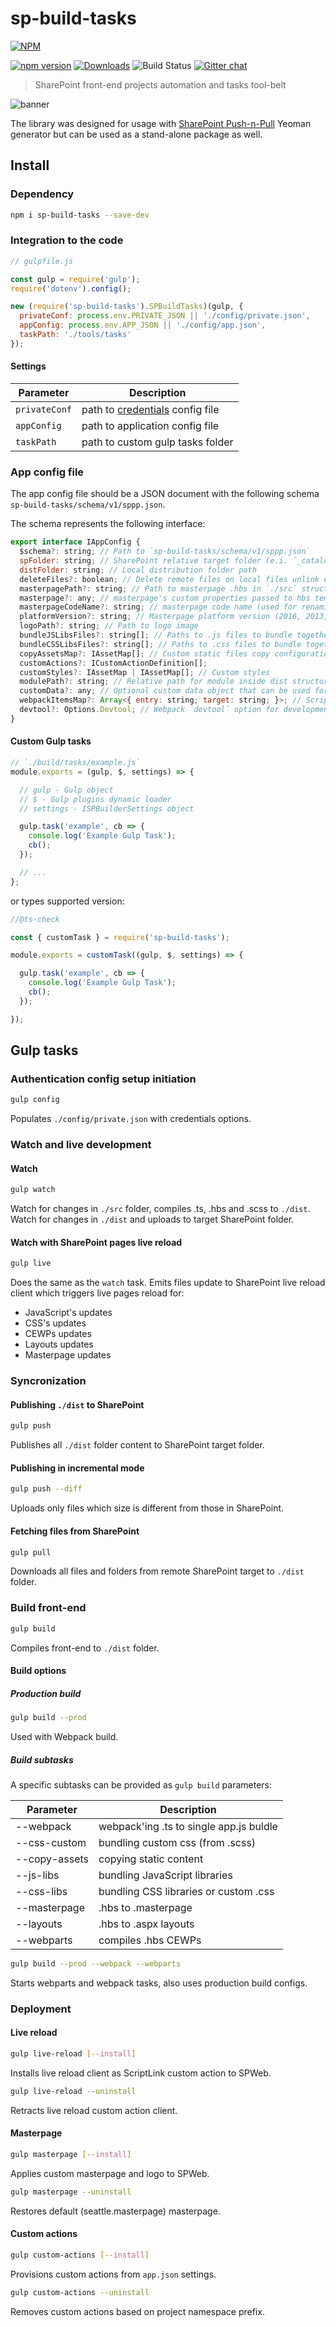 # sp-build-tasks

[![NPM](https://nodei.co/npm/sp-build-tasks.png?mini=true&downloads=true&downloadRank=true&stars=true)](https://nodei.co/npm/sp-build-tasks/)

[![npm version](https://badge.fury.io/js/sp-build-tasks.svg)](https://badge.fury.io/js/sp-build-tasks)
[![Downloads](https://img.shields.io/npm/dm/sp-build-tasks.svg)](https://www.npmjs.com/package/sp-build-tasks)
![Build Status](https://koltyakov.visualstudio.com/SPNode/_apis/build/status/sp-build-tasks?branchName=master)
[![Gitter chat](https://badges.gitter.im/gitterHQ/gitter.png)](https://gitter.im/sharepoint-node/Lobby)

> SharePoint front-end projects automation and tasks tool-belt

![banner](https://raw.githubusercontent.com/koltyakov/sp-build-tasks/master/docs/sp-build-tasks.png)

The library was designed for usage with [SharePoint Push-n-Pull](https://github.com/koltyakov/generator-sppp) Yeoman generator but can be used as a stand-alone package as well.

## Install

### Dependency

```bash
npm i sp-build-tasks --save-dev
```

### Integration to the code

```javascript
// gulpfile.js

const gulp = require('gulp');
require('dotenv').config();

new (require('sp-build-tasks').SPBuildTasks)(gulp, {
  privateConf: process.env.PRIVATE_JSON || './config/private.json',
  appConfig: process.env.APP_JSON || './config/app.json',
  taskPath: './tools/tasks'
});
```

#### Settings

Parameter | Description
----------|------------
`privateConf` | path to [credentials](https://github.com/koltyakov/node-sp-auth-config) config file
`appConfig` | path to application config file
`taskPath` | path to custom gulp tasks folder

### App config file

The app config file should be a JSON document with the following schema `sp-build-tasks/schema/v1/sppp.json`.

The schema represents the following interface:

```javascript
export interface IAppConfig {
  $schema?: string; // Path to `sp-build-tasks/schema/v1/sppp.json`
  spFolder: string; // SharePoint relative target folder (e.i. `_catalogs/masterpage/contoso`)
  distFolder: string; // Local distribution folder path
  deleteFiles?: boolean; // Delete remote files on local files unlink event
  masterpagePath?: string; // Path to masterpage .hbs in `./src` structure
  masterpage?: any; // masterpage's custom properties passed to hbs template
  masterpageCodeName?: string; // masterpage code name (used for renaming output file)
  platformVersion?: string; // Masterpage platform version (2016, 2013, etc.)
  logoPath?: string; // Path to logo image
  bundleJSLibsFiles?: string[]; // Paths to .js files to bundle together in a single vendor.js
  bundleCSSLibsFiles?: string[]; // Paths to .css files to bundle together in a single vendor.css
  copyAssetsMap?: IAssetMap[]; // Custom static files copy configuration
  customActions?: ICustomActionDefinition[];
  customStyles?: IAssetMap | IAssetMap[]; // Custom styles
  modulePath?: string; // Relative path for module inside dist structure, e.g. `modules/my-module`
  customData?: any; // Optional custom data object that can be used for feeding data to templates
  webpackItemsMap?: Array<{ entry: string; target: string; }>; // Scripts build configuration. Array or entry/target script pairs.
  devtool?: Options.Devtool; // Webpack `devtool` option for development mode, i.e. `eval`
}
```

#### Custom Gulp tasks

```javascript
// `./build/tasks/example.js`
module.exports = (gulp, $, settings) => {

  // gulp - Gulp object
  // $ - Gulp plugins dynamic loader
  // settings - ISPBuilderSettings object

  gulp.task('example', cb => {
    console.log('Example Gulp Task');
    cb();
  });

  // ...
};
```

or types supported version:

```javascript
//@ts-check

const { customTask } = require('sp-build-tasks');

module.exports = customTask((gulp, $, settings) => {

  gulp.task('example', cb => {
    console.log('Example Gulp Task');
    cb();
  });

});
```

## Gulp tasks

### Authentication config setup initiation

```bash
gulp config
```

Populates `./config/private.json` with credentials options.

### Watch and live development

#### Watch

```bash
gulp watch
```

Watch for changes in `./src` folder, compiles .ts, .hbs and .scss to `./dist`.
Watch for changes in `./dist` and uploads to target SharePoint folder.

#### Watch with SharePoint pages live reload

```bash
gulp live
```

Does the same as the `watch` task.
Emits files update to SharePoint live reload client which triggers live pages reload for:

- JavaScript's updates
- CSS's updates
- CEWPs updates
- Layouts updates
- Masterpage updates

### Syncronization

#### Publishing `./dist` to SharePoint

```bash
gulp push
```

Publishes all `./dist` folder content to SharePoint target folder.

#### Publishing in incremental mode

```bash
gulp push --diff
```

Uploads only files which size is different from those in SharePoint.

#### Fetching files from SharePoint

```bash
gulp pull
```

Downloads all files and folders from remote SharePoint target to `./dist` folder.

### Build front-end

```bash
gulp build
```

Compiles front-end to `./dist` folder.

#### Build options

##### Production build

```bash
gulp build --prod
```

Used with Webpack build.

##### Build subtasks

A specific subtasks can be provided as `gulp build` parameters:

Parameter | Description
----------|------------
--webpack | webpack'ing .ts to single app.js buldle
--css-custom | bundling custom css (from .scss)
--copy-assets | copying static content
--js-libs | bundling JavaScript libraries
--css-libs | bundling CSS libraries or custom .css
--masterpage | .hbs to .masterpage
--layouts | .hbs to .aspx layouts
--webparts | compiles .hbs CEWPs

```bash
gulp build --prod --webpack --webparts
```

Starts webparts and webpack tasks, also uses production build configs.

### Deployment

#### Live reload

```bash
gulp live-reload [--install]
```

Installs live reload client as ScriptLink custom action to SPWeb.

```bash
gulp live-reload --uninstall
```

Retracts live reload custom action client.

#### Masterpage

```bash
gulp masterpage [--install]
```

Applies custom masterpage and logo to SPWeb.

```bash
gulp masterpage --uninstall
```

Restores default (seattle.masterpage) masterpage.

#### Custom actions

```bash
gulp custom-actions [--install]
```

Provisions custom actions from `app.json` settings.

```bash
gulp custom-actions --uninstall
```

Removes custom actions based on project namespace prefix.
